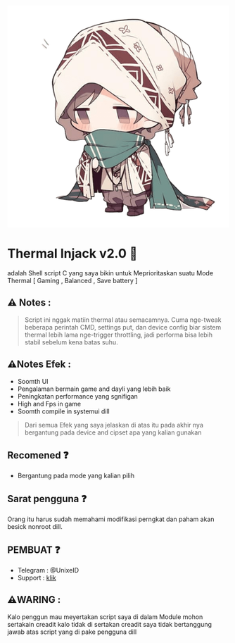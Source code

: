 ![Joy text](/Ti/img/IFS.png)

# Thermal Injack v2.0 🍃
adalah Shell script C yang saya bikin untuk Meprioritaskan suatu Mode Thermal [ Gaming , Balanced , Save battery ]

## ⚠️ Notes :
   > Script ini nggak matiin thermal atau semacamnya. Cuma nge-tweak beberapa perintah CMD, settings put, dan device config biar sistem thermal lebih lama nge-trigger throttling, jadi performa bisa lebih stabil sebelum kena batas suhu.

## ⚠️Notes Efek :
- Soomth UI
- Pengalaman bermain game and dayli yang lebih baik
- Peningkatan performance yang sgnifigan
- High and Fps in game
- Soomth compile in systemui
dill

> Dari semua Efek yang saya jelaskan di atas itu pada akhir nya bergantung pada device and cipset apa yang kalian gunakan

## Recomened ❓️
- Bergantung pada mode yang kalian pilih

## Sarat pengguna ❓️
Orang itu harus sudah memahami modifikasi 
perngkat dan paham akan besick nonroot dill.

## PEMBUAT ❓️
- Telegram : @UnixeID
- Support    : [klik](https://t.me/Yeye_PID)

 ## ⚠️WARING :
 Kalo penggun mau meyertakan script saya di dalam
 Module mohon sertakain creadit kalo tidak di sertakan
 creadit saya tidak bertanggung jawab atas
 script yang di pake pengguna dill
